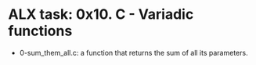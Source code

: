# ALX task: 0x10. C - Variadic functions

* 0-sum_them_all.c: a function that returns the sum of all its parameters.  
